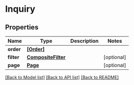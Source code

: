 # Inquiry


## Properties
Name | Type | Description | Notes
------------ | ------------- | ------------- | -------------
**order** | [**[Order]**](Order.md) |  | 
**filter** | [**CompositeFilter**](CompositeFilter.md) |  | [optional] 
**page** | [**Page**](Page.md) |  | [optional] 

[[Back to Model list]](../README.md#documentation-for-models) [[Back to API list]](../README.md#documentation-for-api-endpoints) [[Back to README]](../README.md)



